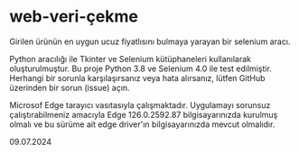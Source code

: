 # web-veri-çekme
Girilen ürünün en uygun ucuz fiyatlısını bulmaya yarayan bir selenium aracı.

Python aracılığı ile Tkinter ve Selenium kütüphaneleri kullanılarak oluşturulmuştur.
Bu proje Python 3.8 ve Selenium 4.0 ile test edilmiştir.
Herhangi bir sorunla karşılaşırsanız veya hata alırsanız, lütfen GitHub üzerinden bir sorun (issue) açın.

Microsof Edge tarayıcı vasıtasıyla çalışmaktadır.
Uygulamayı sorunsuz çalıştırabilmeniz amacıyla Edge 126.0.2592.87 bilgisayarınızda kurulmuş olmalı ve bu sürüme ait edge driver'ın bilgisayarınızda mevcut olmalıdır.

09.07.2024


